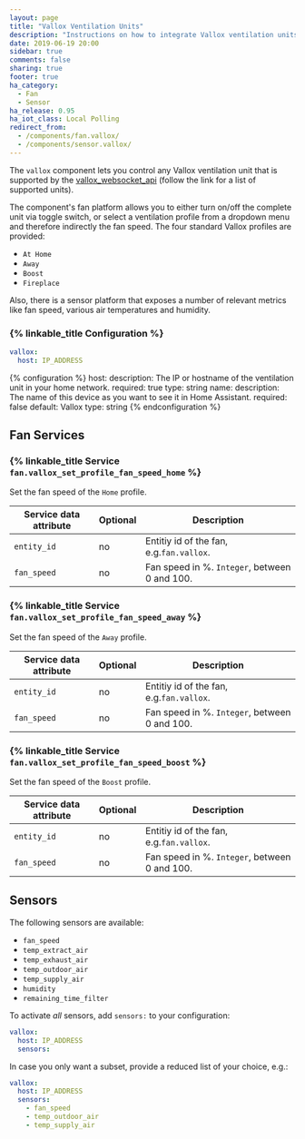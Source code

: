 ```yaml
---
layout: page
title: "Vallox Ventilation Units"
description: "Instructions on how to integrate Vallox ventilation units into Home Assistant."
date: 2019-06-19 20:00
sidebar: true
comments: false
sharing: true
footer: true
ha_category:
  - Fan
  - Sensor
ha_release: 0.95
ha_iot_class: Local Polling
redirect_from:
  - /components/fan.vallox/
  - /components/sensor.vallox/
---
```


The `vallox` component lets you control any Vallox ventilation unit that is supported by the [vallox_websocket_api](https://github.com/yozik04/vallox_websocket_api) (follow the link for a list of supported units).

The component's fan platform allows you to either turn on/off the complete unit via toggle switch, or select a ventilation profile from a dropdown menu and therefore indirectly the fan speed. The four standard Vallox profiles are provided:

- `At Home`
- `Away`
- `Boost`
- `Fireplace`

Also, there is a sensor platform that exposes a number of relevant metrics like fan speed, various air temperatures and humidity.

### {% linkable_title Configuration %}

```yaml
vallox:
  host: IP_ADDRESS
```

{% configuration %}
host:
  description: The IP or hostname of the ventilation unit in your home network.
  required: true
  type: string
name:
  description: The name of this device as you want to see it in Home Assistant.
  required: false
  default: Vallox
  type: string
{% endconfiguration %}

## Fan Services

### {% linkable_title Service `fan.vallox_set_profile_fan_speed_home` %}

Set the fan speed of the `Home` profile.

| Service data attribute | Optional | Description                                     |
|------------------------|----------|-------------------------------------------------|
| `entity_id`            |       no | Entitiy id of the fan, e.g.`fan.vallox`.        |
| `fan_speed`            |       no | Fan speed in %. `Integer`, between 0 and 100.   |


### {% linkable_title Service `fan.vallox_set_profile_fan_speed_away` %}

Set the fan speed of the `Away` profile.

| Service data attribute | Optional | Description                                     |
|------------------------|----------|-------------------------------------------------|
| `entity_id`            |       no | Entitiy id of the fan, e.g.`fan.vallox`.        |
| `fan_speed`            |       no | Fan speed in %. `Integer`, between 0 and 100.   |

### {% linkable_title Service `fan.vallox_set_profile_fan_speed_boost` %}

Set the fan speed of the `Boost` profile.

| Service data attribute | Optional | Description                                     |
|------------------------|----------|-------------------------------------------------|
| `entity_id`            |       no | Entitiy id of the fan, e.g.`fan.vallox`.        |
| `fan_speed`            |       no | Fan speed in %. `Integer`, between 0 and 100.   |

## Sensors

The following sensors are available:

- `fan_speed`
- `temp_extract_air`
- `temp_exhaust_air`
- `temp_outdoor_air`
- `temp_supply_air`
- `humidity`
- `remaining_time_filter`

To activate _all_ sensors, add `sensors:` to your configuration:

```yaml
vallox:
  host: IP_ADDRESS
  sensors:
```

In case you only want a subset, provide a reduced list of your choice, e.g.:

```yaml
vallox:
  host: IP_ADDRESS
  sensors:
    - fan_speed
    - temp_outdoor_air
    - temp_supply_air
```
